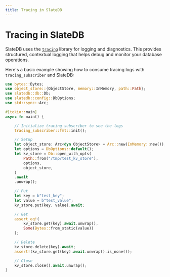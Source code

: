 ```yaml
---
title: Tracing in SlateDB
---
```


# Tracing in SlateDB

SlateDB uses the [`tracing`](https://github.com/tokio-rs/tracing) library for logging and diagnostics. This provides structured, contextual logging that helps debug and monitor your database operations.

Here's a basic example showing how to consume tracing logs with `tracing_subscriber` and SlateDB:

```rust
use bytes::Bytes;
use object_store::{ObjectStore, memory::InMemory, path::Path};
use slatedb::db::Db;
use slatedb::config::DbOptions;
use std::sync::Arc;

#[tokio::main]
async fn main() {

    // Initialize tracing subscriber to see the logs
    tracing_subscriber::fmt::init();

    // Setup
    let object_store: Arc<dyn ObjectStore> = Arc::new(InMemory::new());
    let options = DbOptions::default();
    let kv_store = Db::open_with_opts(
        Path::from("/tmp/test_kv_store"),
        options,
        object_store,
    )
    .await
    .unwrap();

    // Put
    let key = b"test_key";
    let value = b"test_value";
    kv_store.put(key, value).await;

    // Get
    assert_eq!(
        kv_store.get(key).await.unwrap(),
        Some(Bytes::from_static(value))
    );

    // Delete
    kv_store.delete(key).await;
    assert!(kv_store.get(key).await.unwrap().is_none());

    // Close
    kv_store.close().await.unwrap();
}
```